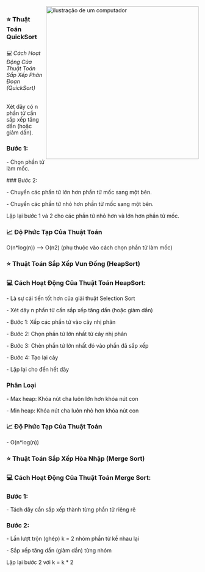 <img src="https://raw.githubusercontent.com/MicaelliMedeiros/micaellimedeiros/master/image/computer-illustration.png" alt="ilustração de um computador" min-width="400px" max-width="400px" width="400px" align="right">

### ⭐ Thuật Toán QuickSort
### 
<h6 style="font-size=12px;">💻 Cách Hoạt Động Của Thuật Toán Sắp Xếp Phân Đoạn (QuickSort)</h6>
<p>Xét dãy có n phần tử cần sắp xếp tăng dần (hoặc giảm dần).</p>

### Bước 1:
<p>- Chọn phần tử làm mốc.</p>
### Bước 2:
<p>- Chuyển các phần tử lớn hơn phần tử mốc sang một bên.</p>
<p>- Chuyển các phần tử nhỏ hơn phần tử mốc sang một bên.</p>
<p>Lặp lại bước 1 và 2 cho các phần tử nhỏ hơn và lớn hơn phần tử mốc.</p>

### 📈 Độ Phức Tạp Của Thuật Toán
<p>
 O(n*log(n)) --> O(n2)
 (phụ thuộc vào cách chọn phần tử làm mốc)
</p>
 
### ⭐ Thuật Toán Sắp Xếp Vun Đồng (HeapSort)
### 💻 Cách Hoạt Động Của Thuật Toán HeapSort:
<p>- Là sự cải tiến tốt hơn của giải thuật Selection Sort</p>
<p>- Xét dãy n phần tử cần sắp xếp tăng dần (hoặc giảm dần)</p>
<p>- Bước 1: Xếp các phần tử vào cây nhị phân</p>
<p>- Bước 2: Chọn phần tử lớn nhất từ cây nhị phân</p>
<p>- Bước 3: Chèn phần tử lớn nhất đó vào phần đã sắp xếp </p>
<p>- Bước 4: Tạo lại cây</p>
<p>- Lặp lại cho đến hết dãy</p>

### Phân Loại
<p>- Max heap: Khóa nút cha luôn lớn hơn khóa nút con</p>
<p>- Min heap: Khóa nút cha luôn nhỏ hơn khóa nút con</p>

 ### 📈 Độ Phức Tạp Của Thuật Toán
<p>
 - O(n*log(n))
</p>

### ⭐ Thuật Toán Sắp Xếp Hòa Nhập (Merge Sort)
### 💻 Cách Hoạt Động Của Thuật Toán Merge Sort:
### Bước 1:
<p>- Tách dãy cần sắp xếp thành từng phần tử riêng rẽ</p>

### Bước 2:
<p>- Lần lượt trộn (ghép) k = 2 nhóm phần tử kề nhau lại </p>
<p>- Sắp xếp tăng dần (giảm dần) từng nhóm </p>
<p>Lặp lại bước 2 với k = k * 2</p>














